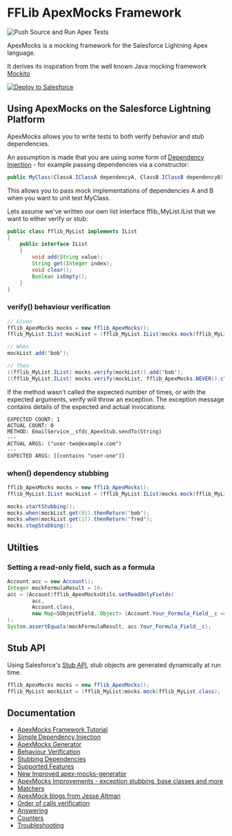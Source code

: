 # FFLib ApexMocks Framework

![Push Source and Run Apex Tests](https://github.com/apex-enterprise-patterns/fflib-apex-mocks/workflows/Create%20a%20Scratch%20Org,%20Push%20Source%20and%20Run%20Apex%20Tests/badge.svg)

ApexMocks is a mocking framework for the Salesforce Lightning Apex language.

It derives its inspiration from the well known Java mocking framework [Mockito](https://code.google.com/p/mockito/)

<a href="https://githubsfdeploy.herokuapp.com?owner=apex-enterprise-patterns&repo=fflib-apex-mocks">
  <img alt="Deploy to Salesforce"
	   src="https://raw.githubusercontent.com/afawcett/githubsfdeploy/master/src/main/webapp/resources/img/deploy.png">
</a>

## Using ApexMocks on the Salesforce Lightning Platform

ApexMocks allows you to write tests to both verify behavior and stub dependencies.

An assumption is made that you are using some form of [Dependency Injection](http://en.wikipedia.org/wiki/Dependency_injection) - for example passing dependencies via a constructor:

```Java
public MyClass(ClassA.IClassA dependencyA, ClassB.IClassB dependencyB)
```

This allows you to pass mock implementations of dependencies A and B when you want to unit test MyClass.

Lets assume we've written our own list interface fflib_MyList.IList that we want to either verify or stub:

```Java
public class fflib_MyList implements IList
{
	public interface IList
	{
		void add(String value);
		String get(Integer index);
		void clear();
		Boolean isEmpty();
	}
}
```

### verify() behaviour verification

```Java
// Given
fflib_ApexMocks mocks = new fflib_ApexMocks();
fflib_MyList.IList mockList = (fflib_MyList.IList)mocks.mock(fflib_MyList.class);

// When
mockList.add('bob');

// Then
((fflib_MyList.IList) mocks.verify(mockList)).add('bob');
((fflib_MyList.IList) mocks.verify(mockList, fflib_ApexMocks.NEVER)).clear();
```

If the method wasn't called the expected number of times, or with the expected arguments, verify will throw an exception.
The exception message contains details of the expected and actual invocations:

```
EXPECTED COUNT: 1
ACTUAL COUNT: 0
METHOD: EmailService__sfdc_ApexStub.sendTo(String)
---
ACTUAL ARGS: ("user-two@example.com")
---
EXPECTED ARGS: [[contains "user-one"]]

```

### when() dependency stubbing

```Java
fflib_ApexMocks mocks = new fflib_ApexMocks();
fflib_MyList.IList mockList = (fflib_MyList.IList)mocks.mock(fflib_MyList.class);

mocks.startStubbing();
mocks.when(mockList.get(0)).thenReturn('bob');
mocks.when(mockList.get(1)).thenReturn('fred');
mocks.stopStubbing();
```

## Utilties

### Setting a read-only field, such as a formula

```Java
Account acc = new Account();
Integer mockFormulaResult = 10;
acc = (Account)fflib_ApexMocksUtils.setReadOnlyFields(
		acc,
		Account.class,
		new Map<SObjectField, Object> {Account.Your_Formula_Field__c => mockFormulaResult}
);
System.assertEquals(mockFormulaResult, acc.Your_Formula_Field__c);
```

## Stub API

Using Salesforce's [Stub API](https://developer.salesforce.com/docs/atlas.en-us.apexcode.meta/apexcode/apex_testing_stub_api.htm), stub objects are generated dynamically at run time.

```Java
fflib_ApexMocks mocks = new fflib_ApexMocks();
fflib_MyList mockList = (fflib_MyList)mocks.mock(fflib_MyList.class);
```

## Documentation

-   [ApexMocks Framework Tutorial](http://code4cloud.wordpress.com/2014/05/06/apexmocks-framework-tutorial/)
-   [Simple Dependency Injection](http://code4cloud.wordpress.com/2014/05/09/simple-dependency-injection/)
-   [ApexMocks Generator](http://code4cloud.wordpress.com/2014/05/15/using-apex-mocks-generator-to-create-mock-class-definitions/)
-   [Behaviour Verification](http://code4cloud.wordpress.com/2014/05/15/writing-behaviour-verification-unit-tests/)
-   [Stubbing Dependencies](http://code4cloud.wordpress.com/2014/05/15/stubbing-dependencies-in-a-unit-test/)
-   [Supported Features](http://code4cloud.wordpress.com/2014/05/15/apexmocks-supported-features/)
-   [New Improved apex-mocks-generator](http://code4cloud.wordpress.com/2014/06/27/new-improved-apex-mocks-generator/)
-   [ApexMocks Improvements - exception stubbing, base classes and more](http://code4cloud.wordpress.com/2014/11/05/apexmocks-improvements-exception-stubbing-inner-interfaces-and-mock-base-classes/)
-   [Matchers](http://superdupercode.blogspot.co.uk/2016/03/apex-mocks-matchers.html)
-   [ApexMock blogs from Jesse Altman](http://jessealtman.com/tag/apexmocks/)
-   [Order of calls verification](https://xonoxforce.wordpress.com/2017/03/26/inorder-verify/)
-   [Answering](https://xonoxforce.wordpress.com/2017/03/31/answering-with-apex-mocks/)
-   [Counters](https://xonoxforce.wordpress.com/2017/04/01/counters-in-apex-mocks-verifications/)
-   [Troubleshooting](https://salesforce.stackexchange.com/questions/252460/my-apexmocks-arent-working-what-could-be-wrong)
